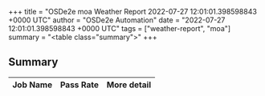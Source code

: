 +++
title = "OSDe2e moa Weather Report 2022-07-27 12:01:01.398598843 +0000 UTC"
author = "OSDe2e Automation"
date = "2022-07-27 12:01:01.398598843 +0000 UTC"
tags = ["weather-report", "moa"]
summary = "<table class=\"summary\"></table>"
+++
## Summary

| Job Name | Pass Rate | More detail |
|----------|-----------|-------------|




